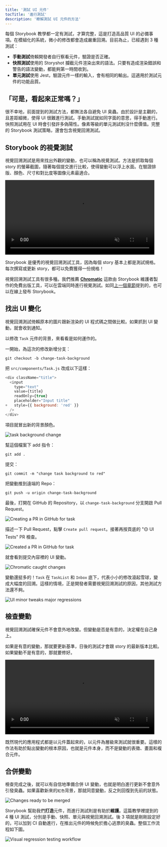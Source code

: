 ```yaml
---
title: '測試 UI 元件'
tocTitle: '進行測試'
description: '瞭解測試 UI 元件的方法'
---
```


每個 Storybook 教學都一定有測試，才算完整，這是打造高品質 UI 的必備事項。在模組化的系統，微小的修改都會造成嚴重回溯。目前為止，已經遇到 3 種測試：

- **手動測試**倚賴開發者自行察看元件，驗證是否正確。
- **快照測試**使用的 Storyshot 攔截元件渲染出來的語法。只要有造成渲染錯誤和警告的語法變動，都能夠第一時間收到。
- **單元測試**使用 Jest，驗證元件一樣的輸入，會有相同的輸出。這適用於測試元件的功能品質。

## 「可是，看起來正常嗎？」

很不幸地，前面提到的測試方法，都無法各自避免 UI 臭蟲。由於設計是主觀的，且差距細微，使得 UI 很難進行測試。手動測試就如同字面的意思，得手動進行。快照測試用在 UI 時會引發許多偽陽性。像素等級的單元測試則沒什麼價值。完整的 Storybook 測試策略，還會包含視覺回溯測試。

## Storybook 的視覺測試

視覺回溯測試是用來找出外觀的變動，也可以稱為視覺測試。方法是抓取每個 story 的螢幕截圖，隨著每個提交進行比較，使得變動可以浮上水面。在驗證排版、顏色、尺寸和對比度等圖像元素最適合。

<video autoPlay muted playsInline loop style="width:480px; margin: 0 auto;">
  <source
    src="/intro-to-storybook/visual-regression-testing.mp4"
    type="video/mp4"
  />
</video>

Storybook 是優秀的視覺回溯測試工具，因為每個 story 基本上都是測試規格。每次撰寫或更新 story，都可以免費獲得一份規格！

視覺回溯測試工具有很多種。我們推薦 [**Chromatic**](https://www.chromatic.com/?utm_source=storybook_website&utm_medium=link&utm_campaign=storybook) 這款由 Storybook 維護者製作的免費出版工具，可以在雲端同時進行視覺測試。如同[上一個章節](/intro-to-storybook/react/zh-TW/deploy/)提到的，也可以在線上發布 Storybook。

## 找出 UI 變化

視覺回溯測試倚賴原本的圖片跟新渲染的 UI 程式碼之間做比較。如果抓到 UI 變動，就會收到通知。

以修改 `Task` 元件的背景，來看看是如何運作的。

一開始，為這次的修改新增分支：

```shell
git checkout -b change-task-background
```

把 `src/components/Task.js` 改成以下這樣：

```diff:title=src/components/Task.js
<div className="title">
  <input
    type="text"
    value={title}
    readOnly={true}
    placeholder="Input title"
+   style={{ background: 'red' }}
  />
</div>
```

項目就冒出新的背景顏色。

![task background change](/intro-to-storybook/chromatic-task-change.png)

幫這個檔案下 add 指令：

```shell
git add .
```

提交：

```shell
git commit -m "change task background to red"
```

把變動推到遠端的 Repo：

```shell
git push -u origin change-task-background
```

最後，打開在 GitHub 的 Repository，以 `change-task-background` 分支開啟 Pull Request。

![Creating a PR in GitHub for task](/github/pull-request-background.png)

描述一下 Pull Request，點擊 `Create pull request`。接著再按頁底的 "🟡 UI Tests" PR 檢查。

![Created a PR in GitHub for task](/github/pull-request-background-ok.png)

就會看到提交內容裡的 UI 變動。

![Chromatic caught changes](/intro-to-storybook/chromatic-catch-changes.png)

變動還挺多的！`Task` 在 `TaskList` 和 `Inbox` 底下，代表小小的修改滾起雪球，變成大幅度的回溯。這樣的情境，正是開發者需要視覺回溯測試的原因，其他測試方法還不夠。

![UI minor tweaks major regressions](/intro-to-storybook/minor-major-regressions.gif)

## 檢查變動

視覺回溯測試確保元件不會意外地改變。但變動是否是有意的，決定權在自己身上。

如果是有意的變動，那就要更新基準，日後的測試才會跟 story 的最新版本比較。如果變動不是有意的，那就要修好。

<video autoPlay muted playsInline loop style="width:480px; margin: 0 auto;">
  <source
    src="/intro-to-storybook/website-workflow-review-merge-optimized.mp4"
    type="video/mp4"
  />
</video>

既然現代的應用程式都是以元件蓋起來的，以元件為層級來測試就很重要。這樣的作法有助於點出變動的根本原因，也就是元件本身，而不是變動的表徵、畫面和複合元件。

## 合併變動

檢查完成之後，就可以有自信地準備合併 UI 變動，也就是明白進行更新不會意外引發臭蟲。如果喜歡新來的`紅色`背景，那就同意變動，反之則回復到先前的狀態。

![Changes ready to be merged](/intro-to-storybook/chromatic-review-finished.png)

Storybook 幫助我們**打造**元件，而進行測試則是有助於**維護**。這篇教學裡提到的 4 種 UI 測試，分別是手動、快照、單元與視覺回溯測試。後 3 項就是剛剛設定好的，可以加到 CI 自動進行，在推出元件的時候免於擔心逃票的臭蟲。整個工作流程如下圖。

![Visual regression testing workflow](/intro-to-storybook/cdd-review-workflow.png)
